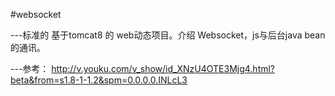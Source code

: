 #websocket 

---标准的 基于tomcat8 的 web动态项目。介绍 Websocket，js与后台java bean的通讯。

---参考： http://v.youku.com/v_show/id_XNzU4OTE3Mjg4.html?beta&from=s1.8-1-1.2&spm=0.0.0.0.INLcL3

